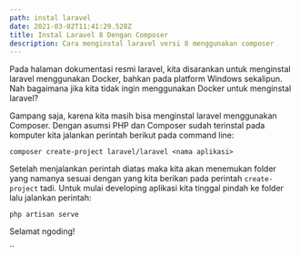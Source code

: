 ```yaml
---
path: instal laravel
date: 2021-03-02T11:41:29.528Z
title: Instal Laravel 8 Dengan Composer
description: Cara menginstal laravel versi 8 menggunakan composer
---
```

Pada halaman dokumentasi resmi laravel, kita disarankan untuk menginstal laravel menggunakan Docker, bahkan pada platform Windows sekalipun. Nah bagaimana jika kita tidak ingin menggunakan Docker untuk menginstal laravel?

Gampang saja, karena kita masih bisa menginstal laravel menggunakan Composer. Dengan asumsi PHP dan Composer sudah terinstal pada komputer kita jalankan perintah berikut pada command line:

`composer create-project laravel/laravel <nama aplikasi>`

Setelah menjalankan perintah diatas maka kita akan menemukan folder yang namanya sesuai dengan yang kita berikan pada perintah `create-project` tadi. Untuk mulai developing aplikasi kita tinggal pindah ke folder lalu jalankan perintah:

`php artisan serve`

Selamat ngoding!

``
